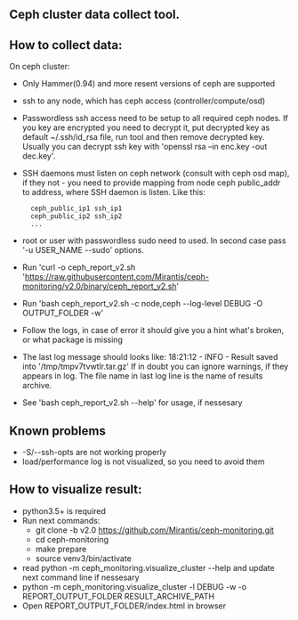Ceph cluster data collect tool.
-------------------------------

How to collect data:
--------------------
On ceph cluster:

* Only Hammer(0.94) and more resent versions of ceph are supported
* ssh to any node, which has ceph access (controller/compute/osd)
* Passwordless ssh access need to be setup to all required ceph nodes. If you key are encrypted you need to decrypt it,
  put decrypted key as default ~/.ssh/id_rsa file, run tool and then remove decrypted key. Usually you can
  decrypt ssh key with 'openssl rsa –in enc.key -out dec.key'.
* SSH daemons must listen on ceph network (consult with ceph osd map),
  if they not - you need to provide mapping from node ceph public_addr to address, where SSH daemon is listen.
  Like this:

        ceph_public_ip1 ssh_ip1
        ceph_public_ip2 ssh_ip2
        ...

* root or user with passwordless sudo need to used. In second case pass '-u USER_NAME --sudo' options.
* Run 'curl -o ceph_report_v2.sh 'https://raw.githubusercontent.com/Mirantis/ceph-monitoring/v2.0/binary/ceph_report_v2.sh'
* Run 'bash ceph_report_v2.sh -c node,ceph --log-level DEBUG -O OUTPUT_FOLDER -w'
* Follow the logs, in case of error it should give you a hint what's broken, or what package is missing
* The last log message should looks like:
  18:21:12 - INFO - Result saved into '/tmp/tmpv7tvwtlr.tar.gz'
  If in doubt you can ignore warnings, if they appears in log. The file name in last log line
  is the name of results archive.
* See 'bash ceph_report_v2.sh --help' for usage, if nessesary

Known problems
--------------
* -S/--ssh-opts are not working properly
* load/performance log is not visualized, so you need to avoid them

How to visualize result:
------------------------

* python3.5+ is required
* Run next commands:
    - git clone -b v2.0 https://github.com/Mirantis/ceph-monitoring.git
    - cd ceph-monitoring
    - make prepare
    - source venv3/bin/activate
* read python -m ceph_monitoring.visualize_cluster --help and update next command line if nessesary
* python -m ceph_monitoring.visualize_cluster -l DEBUG -w -o REPORT_OUTPUT_FOLDER RESULT_ARCHIVE_PATH
* Open REPORT_OUTPUT_FOLDER/index.html in browser
